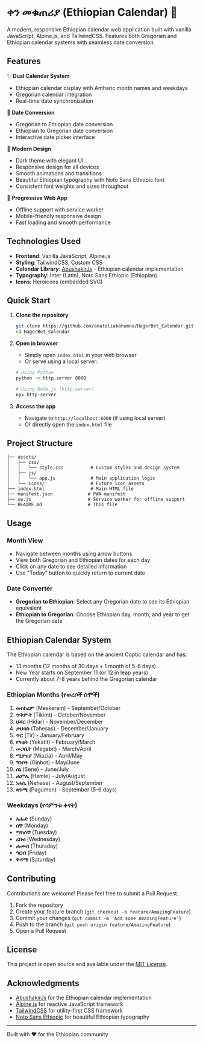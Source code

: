 # ቀን መቁጠሪያ (Ethiopian Calendar) 📅

A modern, responsive Ethiopian calendar web application built with vanilla JavaScript, Alpine.js, and TailwindCSS. Features both Gregorian and Ethiopian calendar systems with seamless date conversion.

## Features

✨ **Dual Calendar System**
- Ethiopian calendar display with Amharic month names and weekdays
- Gregorian calendar integration
- Real-time date synchronization

🔄 **Date Conversion**
- Gregorian to Ethiopian date conversion
- Ethiopian to Gregorian date conversion
- Interactive date picker interface

🎨 **Modern Design**
- Dark theme with elegant UI
- Responsive design for all devices
- Smooth animations and transitions
- Beautiful Ethiopian typography with Noto Sans Ethiopic font
- Consistent font weights and sizes throughout

📱 **Progressive Web App**
- Offline support with service worker
- Mobile-friendly responsive design
- Fast loading and smooth performance

## Technologies Used

- **Frontend**: Vanilla JavaScript, Alpine.js
- **Styling**: TailwindCSS, Custom CSS
- **Calendar Library**: [AbushakirJs](https://github.com/Nabute/AbushakirJs) - Ethiopian calendar implementation
- **Typography**: Inter (Latin), Noto Sans Ethiopic (Ethiopian)
- **Icons**: Heroicons (embedded SVG)

## Quick Start

1. **Clone the repository**
   ```bash
   git clone https://github.com/anatoliabahumna/HagerBet_Calendar.git
   cd HagerBet_Calendar
   ```

2. **Open in browser**
   - Simply open `index.html` in your web browser
   - Or serve using a local server:
   ```bash
   # Using Python
   python -m http.server 8000
   
   # Using Node.js (http-server)
   npx http-server
   ```

3. **Access the app**
   - Navigate to `http://localhost:8000` (if using local server)
   - Or directly open the `index.html` file

## Project Structure

```
├── assets/
│   ├── css/
│   │   └── style.css          # Custom styles and design system
│   ├── js/
│   │   └── app.js             # Main application logic
│   └── icons/                 # Future icon assets
├── index.html                 # Main HTML file
├── manifest.json             # PWA manifest
├── sw.js                     # Service worker for offline support
└── README.md                 # This file
```

## Usage

### Month View
- Navigate between months using arrow buttons
- View both Gregorian and Ethiopian dates for each day
- Click on any date to see detailed information
- Use "Today" button to quickly return to current date

### Date Converter
- **Gregorian to Ethiopian**: Select any Gregorian date to see its Ethiopian equivalent
- **Ethiopian to Gregorian**: Choose Ethiopian day, month, and year to get the Gregorian date

## Ethiopian Calendar System

The Ethiopian calendar is based on the ancient Coptic calendar and has:
- 13 months (12 months of 30 days + 1 month of 5-6 days)
- New Year starts on September 11 (or 12 in leap years)
- Currently about 7-8 years behind the Gregorian calendar

### Ethiopian Months (የወረሶች ስሞች)
1. **መስከረም** (Meskerem) - September/October
2. **ጥቅምት** (Tikimt) - October/November
3. **ህዳር** (Hidar) - November/December
4. **ታህሳስ** (Tahesas) - December/January
5. **ጥር** (Tir) - January/February
6. **የካቲት** (Yekatit) - February/March
7. **መጋቢት** (Megabit) - March/April
8. **ሚያዝያ** (Miazia) - April/May
9. **ግንቦት** (Ginbot) - May/June
10. **ሰኔ** (Sene) - June/July
11. **ሐምሌ** (Hamle) - July/August
12. **ነሐሴ** (Nehase) - August/September
13. **ጳጉሜ** (Pagumen) - September (5-6 days)

### Weekdays (የሳምንቱ ቀናት)
- **እሑድ** (Sunday)
- **ሰኞ** (Monday)
- **ማክሰኞ** (Tuesday)
- **ረቡዕ** (Wednesday)
- **ሐሙስ** (Thursday)
- **ዓርብ** (Friday)
- **ቅዳሜ** (Saturday)

## Contributing

Contributions are welcome! Please feel free to submit a Pull Request.

1. Fork the repository
2. Create your feature branch (`git checkout -b feature/AmazingFeature`)
3. Commit your changes (`git commit -m 'Add some AmazingFeature'`)
4. Push to the branch (`git push origin feature/AmazingFeature`)
5. Open a Pull Request

## License

This project is open source and available under the [MIT License](LICENSE).

## Acknowledgments

- [AbushakirJs](https://github.com/Nabute/AbushakirJs) for the Ethiopian calendar implementation
- [Alpine.js](https://alpinejs.dev/) for reactive JavaScript framework
- [TailwindCSS](https://tailwindcss.com/) for utility-first CSS framework
- [Noto Sans Ethiopic](https://fonts.google.com/noto/specimen/Noto+Sans+Ethiopic) for beautiful Ethiopian typography

---

Built with ❤️ for the Ethiopian community 